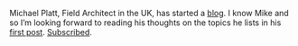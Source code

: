 Michael Platt, Field Architect in the UK, has started a
[blog](http://blogs.msdn.com/michael_platt/). I know Mike and so I’m
looking forward to reading his thoughts on the topics he lists in his
[first
post](http://blogs.msdn.com/michael_platt/archive/2004/01/29/64353.aspx).
[Subscribed](http://blogs.msdn.com/michael_platt/Rss.aspx).
